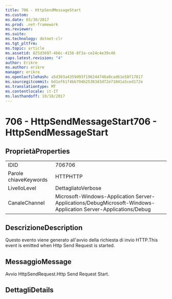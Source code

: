 ```yaml
---
title: 706 - HttpSendMessageStart
ms.custom: 
ms.date: 03/30/2017
ms.prod: .net-framework
ms.reviewer: 
ms.suite: 
ms.technology: dotnet-clr
ms.tgt_pltfrm: 
ms.topic: article
ms.assetid: 825d3697-4b6c-4156-8f3a-ce24c4e39c48
caps.latest.revision: "4"
author: Erikre
ms.author: erikre
manager: erikre
ms.openlocfilehash: a5d303a4359d93f196244748a0cad61e58f17817
ms.sourcegitcommit: bd1ef61f4bb794b25383d3d72e71041a5ced172e
ms.translationtype: MT
ms.contentlocale: it-IT
ms.lasthandoff: 10/18/2017
---
```

# <a name="706---httpsendmessagestart"></a><span data-ttu-id="0709a-102">706 - HttpSendMessageStart</span><span class="sxs-lookup"><span data-stu-id="0709a-102">706 - HttpSendMessageStart</span></span>
## <a name="properties"></a><span data-ttu-id="0709a-103">Proprietà</span><span class="sxs-lookup"><span data-stu-id="0709a-103">Properties</span></span>  
  
|||  
|-|-|  
|<span data-ttu-id="0709a-104">ID</span><span class="sxs-lookup"><span data-stu-id="0709a-104">ID</span></span>|<span data-ttu-id="0709a-105">706</span><span class="sxs-lookup"><span data-stu-id="0709a-105">706</span></span>|  
|<span data-ttu-id="0709a-106">Parole chiave</span><span class="sxs-lookup"><span data-stu-id="0709a-106">Keywords</span></span>|<span data-ttu-id="0709a-107">HTTP</span><span class="sxs-lookup"><span data-stu-id="0709a-107">HTTP</span></span>|  
|<span data-ttu-id="0709a-108">Livello</span><span class="sxs-lookup"><span data-stu-id="0709a-108">Level</span></span>|<span data-ttu-id="0709a-109">Dettagliato</span><span class="sxs-lookup"><span data-stu-id="0709a-109">Verbose</span></span>|  
|<span data-ttu-id="0709a-110">Canale</span><span class="sxs-lookup"><span data-stu-id="0709a-110">Channel</span></span>|<span data-ttu-id="0709a-111">Microsoft-Windows-Application Server-Applications/Debug</span><span class="sxs-lookup"><span data-stu-id="0709a-111">Microsoft-Windows-Application Server-Applications/Debug</span></span>|  
  
## <a name="description"></a><span data-ttu-id="0709a-112">Descrizione</span><span class="sxs-lookup"><span data-stu-id="0709a-112">Description</span></span>  
 <span data-ttu-id="0709a-113">Questo evento viene generato all'avvio della richiesta di invio HTTP.</span><span class="sxs-lookup"><span data-stu-id="0709a-113">This event is emitted when Http Send Request is started.</span></span>  
  
## <a name="message"></a><span data-ttu-id="0709a-114">Messaggio</span><span class="sxs-lookup"><span data-stu-id="0709a-114">Message</span></span>  
 <span data-ttu-id="0709a-115">Avvio HttpSendRequest.</span><span class="sxs-lookup"><span data-stu-id="0709a-115">Http Send Request Start.</span></span>  
  
## <a name="details"></a><span data-ttu-id="0709a-116">Dettagli</span><span class="sxs-lookup"><span data-stu-id="0709a-116">Details</span></span>
